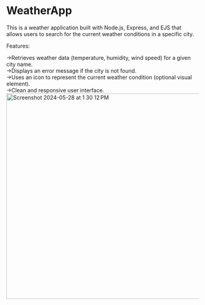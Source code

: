 # WeatherApp
This is a weather application built with Node.js, Express, and EJS that allows users to search for the current weather conditions in a specific city.

Features:

->Retrieves weather data (temperature, humidity, wind speed) for a given city name.\
->Displays an error message if the city is not found.\
->Uses an icon to represent the current weather condition (optional visual element).\
->Clean and responsive user interface.\
<img width="538" alt="Screenshot 2024-05-28 at 1 30 12 PM" src="https://github.com/mallicksudhanshu/WeatherApp/assets/78685202/bf01df53-e470-4baa-8795-71392dd1a0f2">
